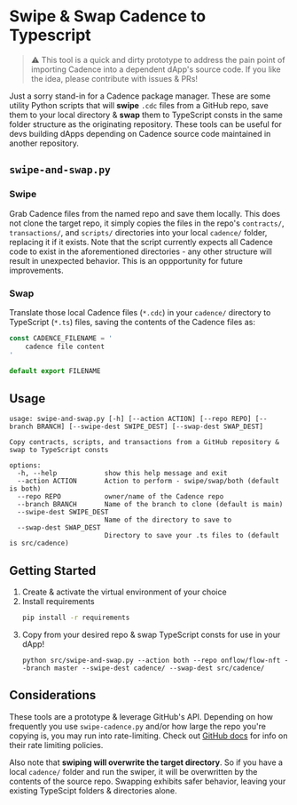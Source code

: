 # Swipe & Swap Cadence to Typescript

> :warning: This tool is a quick and dirty prototype to address the pain point of importing Cadence into a dependent dApp's source code. If you like the idea, please contribute with issues & PRs!

Just a sorry stand-in for a Cadence package manager. These are some utility Python scripts that will **swipe** `.cdc` files from a GitHub repo, save them to your local directory & **swap** them to TypeScript consts in the same folder structure as the originating repository. These tools can be useful for devs building dApps depending on Cadence source code maintained in another repository.

## `swipe-and-swap.py`

### Swipe

Grab Cadence files from the named repo and save them locally. This does not clone the target repo, it simply copies the files in the repo's `contracts/`, `transactions/`, and `scripts/` directories into your local `cadence/` folder, replacing it if it exists. Note that the script currently expects all Cadence code to exist in the aforementioned directories - any other structure will result in unexpected behavior. This is an oppportunity for future improvements.

### Swap

Translate those local Cadence files (`*.cdc`) in your `cadence/` directory to TypeScript (`*.ts`) files, saving the contents of the Cadence files as:

```ts
const CADENCE_FILENAME = '
    cadence file content
' 

default export FILENAME
```

## Usage

```
usage: swipe-and-swap.py [-h] [--action ACTION] [--repo REPO] [--branch BRANCH] [--swipe-dest SWIPE_DEST] [--swap-dest SWAP_DEST]

Copy contracts, scripts, and transactions from a GitHub repository & swap to TypeScript consts

options:
  -h, --help            show this help message and exit
  --action ACTION       Action to perform - swipe/swap/both (default is both)
  --repo REPO           owner/name of the Cadence repo
  --branch BRANCH       Name of the branch to clone (default is main)
  --swipe-dest SWIPE_DEST
                        Name of the directory to save to
  --swap-dest SWAP_DEST
                        Directory to save your .ts files to (default is src/cadence)
```

## Getting Started

1. Create & activate the virtual environment of your choice
1. Install requirements
    ```sh
    pip install -r requirements
    ```
1. Copy from your desired repo & swap TypeScript consts for use in your dApp!
    ```
    python src/swipe-and-swap.py --action both --repo onflow/flow-nft --branch master --swipe-dest cadence/ --swap-dest src/cadence/
    ```

## Considerations
These tools are a prototype & leverage GitHub's API. Depending on how frequently you use `swipe-cadence.py` and/or how large the repo you're copying is, you may run into rate-limiting. Check out [GitHub docs](https://docs.github.com/en/rest/overview/resources-in-the-rest-api?apiVersion=2022-11-28#rate-limiting) for info on their rate limiting policies.

Also note that **swiping will overwrite the target directory**. So if you have a local `cadence/` folder and run the swiper, it will be overwritten by the contents of the source repo. Swapping exhibits safer behavior, leaving your existing TypeScipt folders & directories alone.